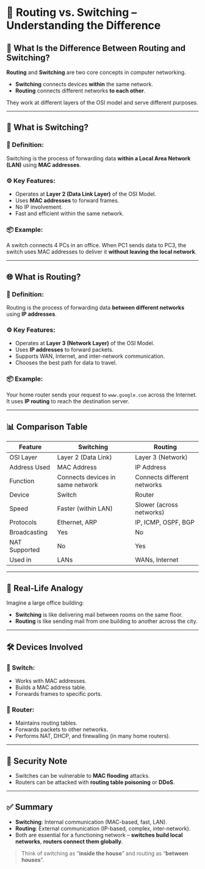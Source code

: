 
# 🔁 Routing vs. Switching – Understanding the Difference

## 🧠 What Is the Difference Between Routing and Switching?

**Routing** and **Switching** are two core concepts in computer networking.

- **Switching** connects devices **within** the same network.
- **Routing** connects different networks **to each other**.

They work at different layers of the OSI model and serve different purposes.

---

## 🔌 What is Switching?

### 📍 Definition:
Switching is the process of forwarding data **within a Local Area Network (LAN)** using **MAC addresses**.

### ⚙️ Key Features:
- Operates at **Layer 2 (Data Link Layer)** of the OSI Model.
- Uses **MAC addresses** to forward frames.
- No IP involvement.
- Fast and efficient within the same network.

### 📦 Example:
A switch connects 4 PCs in an office. When PC1 sends data to PC3, the switch uses MAC addresses to deliver it **without leaving the local network**.

---

## 🌐 What is Routing?

### 📍 Definition:
Routing is the process of forwarding data **between different networks** using **IP addresses**.

### ⚙️ Key Features:
- Operates at **Layer 3 (Network Layer)** of the OSI Model.
- Uses **IP addresses** to forward packets.
- Supports WAN, Internet, and inter-network communication.
- Chooses the best path for data to travel.

### 📦 Example:
Your home router sends your request to `www.google.com` across the Internet. It uses **IP routing** to reach the destination server.

---

## 📊 Comparison Table

| Feature             | Switching                        | Routing                         |
|---------------------|-----------------------------------|----------------------------------|
| OSI Layer           | Layer 2 (Data Link)               | Layer 3 (Network)                |
| Address Used        | MAC Address                       | IP Address                       |
| Function            | Connects devices in same network  | Connects different networks      |
| Device              | Switch                            | Router                           |
| Speed               | Faster (within LAN)               | Slower (across networks)         |
| Protocols           | Ethernet, ARP                     | IP, ICMP, OSPF, BGP              |
| Broadcasting        | Yes                               | No                               |
| NAT Supported       | No                                | Yes                              |
| Used in             | LANs                              | WANs, Internet                   |

---

## 🚀 Real-Life Analogy

Imagine a large office building:

- **Switching** is like delivering mail between rooms on the same floor.
- **Routing** is like sending mail from one building to another across the city.

---

## 🛠️ Devices Involved

### 🔷 Switch:
- Works with MAC addresses.
- Builds a MAC address table.
- Forwards frames to specific ports.

### 🔷 Router:
- Maintains routing tables.
- Forwards packets to other networks.
- Performs NAT, DHCP, and firewalling (in many home routers).

---

## 🔐 Security Note

- Switches can be vulnerable to **MAC flooding** attacks.
- Routers can be attacked with **routing table poisoning** or **DDoS**.

---

## ✅ Summary

- **Switching**: Internal communication (MAC-based, fast, LAN).
- **Routing**: External communication (IP-based, complex, inter-network).
- Both are essential for a functioning network – **switches build local networks**, **routers connect them globally**.

> Think of switching as “**inside the house**” and routing as “**between houses**”.

